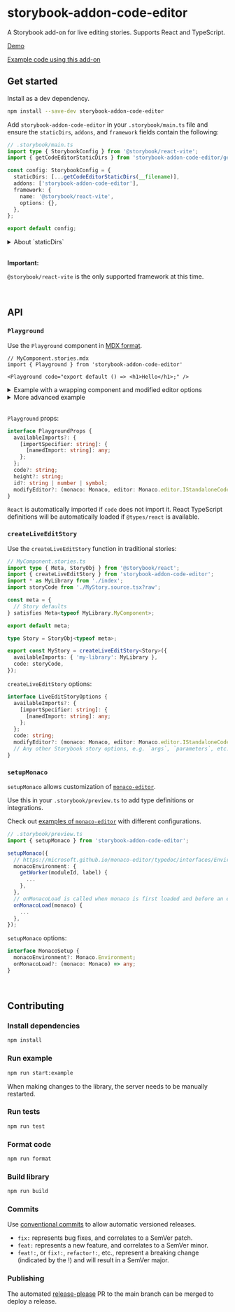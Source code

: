 # storybook-addon-code-editor

A Storybook add-on for live editing stories. Supports React and TypeScript.

[Demo](https://jeremyrh.github.io/storybook-addon-code-editor)

[Example code using this add-on](./example)

## Get started

Install as a dev dependency.

```sh
npm install --save-dev storybook-addon-code-editor
```

Add `storybook-addon-code-editor` in your `.storybook/main.ts` file and ensure the `staticDirs`, `addons`, and `framework` fields contain the following:

```ts
// .storybook/main.ts
import type { StorybookConfig } from '@storybook/react-vite';
import { getCodeEditorStaticDirs } from 'storybook-addon-code-editor/getStaticDirs';

const config: StorybookConfig = {
  staticDirs: [...getCodeEditorStaticDirs(__filename)],
  addons: ['storybook-addon-code-editor'],
  framework: {
    name: '@storybook/react-vite',
    options: {},
  },
};

export default config;
```

<details>
<summary>About `staticDirs`</summary>

`staticDirs` sets a list of directories of static files to be loaded by Storybook.
The editor ([monaco-editor](https://github.com/microsoft/monaco-editor)) requires these extra static files to be available at runtime.

Additional static files can be added using the `getExtraStaticDir` helper from `storybook-addon-code-editor/getStaticDirs`:

```ts
// .storybook/main.ts
import {
  getCodeEditorStaticDirs,
  getExtraStaticDir,
} from 'storybook-addon-code-editor/getStaticDirs';

const config: StorybookConfig =  {
  staticDirs: [
    ...getCodeEditorStaticDirs(),

    // files will be available at: /monaco-editor/esm/*
    getExtraStaticDir('monaco-editor/esm'),
```

</details>

<br />

**Important:**

`@storybook/react-vite` is the only supported framework at this time.

<br />

## API

### `Playground`

Use the `Playground` component in [MDX format](https://storybook.js.org/docs/writing-docs/mdx).

```mdx
// MyComponent.stories.mdx
import { Playground } from 'storybook-addon-code-editor'

<Playground code="export default () => <h1>Hello</h1>;" />
```

<details>
<summary>Example with a wrapping component and modified editor options</summary>

```mdx
import { Playground } from 'storybook-addon-code-editor';

<Playground
  editorOptions={{ minimap: { enabled: false } }}
  wrappingComponent={(props) => (
    <div style={{ background: '#EEE', padding: '10px' }}>{props.children}</div>
  )}
  code="export default () => <h1>Hello</h1>;"
/>
```

</details>

<details>
<summary>More advanced example</summary>

```mdx
// MyComponent.stories.mdx
import { Playground } from 'storybook-addon-code-editor';
import \* as MyLibrary from './index';
import storyCode from './MyStory.source.tsx?raw';

// TypeScript might complain about not finding this import or
// importing things from .d.ts files wihtout `import type`.
// Ignore this, we need the string contents of this file.
// @ts-ignore
import MyLibraryTypes from '../dist/types.d.ts?raw';

<Playground
  availableImports={{ 'my-library': MyLibrary }}
  code={storyCode}
  height="560px"
  id="unique id used to save edited code until the page is reloaded"
  modifyEditor={(monaco, editor) => {
    // editor docs: https://microsoft.github.io/monaco-editor/api/interfaces/monaco.editor.IStandaloneCodeEditor.html
    // monaco docs: https://microsoft.github.io/monaco-editor/api/modules/monaco.html
    editor.getModel().updateOptions({ tabSize: 2 });
    monaco.editor.setTheme('vs-dark');
    monaco.languages.typescript.typescriptDefaults.addExtraLib(
      MyLibraryTypes,
      'file:///node_modules/my-library/index.d.ts',
    );
  }}
/>
```

</details>

<br />

`Playground` props:

```ts
interface PlaygroundProps {
  availableImports?: {
    [importSpecifier: string]: {
      [namedImport: string]: any;
    };
  };
  code?: string;
  height?: string;
  id?: string | number | symbol;
  modifyEditor?: (monaco: Monaco, editor: Monaco.editor.IStandaloneCodeEditor) => any;
}
```

`React` is automatically imported if `code` does not import it.
React TypeScript definitions will be automatically loaded if `@types/react` is available.

### `createLiveEditStory`

Use the `createLiveEditStory` function in traditional stories:

```ts
// MyComponent.stories.ts
import type { Meta, StoryObj } from '@storybook/react';
import { createLiveEditStory } from 'storybook-addon-code-editor';
import * as MyLibrary from './index';
import storyCode from './MyStory.source.tsx?raw';

const meta = {
  // Story defaults
} satisfies Meta<typeof MyLibrary.MyComponent>;

export default meta;

type Story = StoryObj<typeof meta>;

export const MyStory = createLiveEditStory<Story>({
  availableImports: { 'my-library': MyLibrary },
  code: storyCode,
});
```

`createLiveEditStory` options:

```ts
interface LiveEditStoryOptions {
  availableImports?: {
    [importSpecifier: string]: {
      [namedImport: string]: any;
    };
  };
  code: string;
  modifyEditor?: (monaco: Monaco, editor: Monaco.editor.IStandaloneCodeEditor) => any;
  // Any other Storybook story options, e.g. `args`, `parameters`, etc..
}
```

### `setupMonaco`

`setupMonaco` allows customization of [`monaco-editor`](https://github.com/microsoft/monaco-editor).

Use this in your `.storybook/preview.ts` to add type definitions or integrations.

Check out [examples of `monaco-editor`](https://github.com/microsoft/monaco-editor/tree/ae158a25246af016a0c56e2b47df83bd4b1c2426/samples) with different configurations.

```ts
// .storybook/preview.ts
import { setupMonaco } from 'storybook-addon-code-editor';

setupMonaco({
  // https://microsoft.github.io/monaco-editor/typedoc/interfaces/Environment.html
  monacoEnvironment: {
    getWorker(moduleId, label) {
      ...
    },
  },
  // onMonacoLoad is called when monaco is first loaded and before an editor instance is created.
  onMonacoLoad(monaco) {
    ...
  },
});
```

`setupMonaco` options:

```ts
interface MonacoSetup {
  monacoEnvironment?: Monaco.Environment;
  onMonacoLoad?: (monaco: Monaco) => any;
}
```

<br />

## Contributing

### Install dependencies

```sh
npm install
```

### Run example

```sh
npm run start:example
```

When making changes to the library, the server needs to be manually restarted.

### Run tests

```sh
npm run test
```

### Format code

```sh
npm run format
```

### Build library

```sh
npm run build
```

### Commits

Use [conventional commits](https://www.conventionalcommits.org/en/v1.0.0/) to allow automatic versioned releases.

- `fix:` represents bug fixes, and correlates to a SemVer patch.
- `feat:` represents a new feature, and correlates to a SemVer minor.
- `feat!:`, or `fix!:`, `refactor!:`, etc., represent a breaking change (indicated by the !) and will result in a SemVer major.

### Publishing

The automated [release-please](https://github.com/googleapis/release-please) PR to the main branch can be merged to deploy a release.

